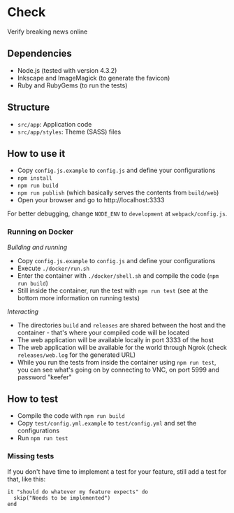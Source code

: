 # Check

Verify breaking news online

## Dependencies

* Node.js (tested with version 4.3.2)
* Inkscape and ImageMagick (to generate the favicon)
* Ruby and RubyGems (to run the tests)

## Structure

* `src/app`: Application code
* `src/app/styles`: Theme (SASS) files

## How to use it

* Copy `config.js.example` to `config.js` and define your configurations
* `npm install`
* `npm run build`
* `npm run publish` (which basically serves the contents from `build/web`)
* Open your browser and go to http://localhost:3333

For better debugging, change `NODE_ENV` to `development` at `webpack/config.js`.

### Running on Docker

*Building and running*

* Copy `config.js.example` to `config.js` and define your configurations
* Execute `./docker/run.sh`
* Enter the container with `./docker/shell.sh` and compile the code (`npm run build`)
* Still inside the container, run the test with `npm run test` (see at the bottom more information on running tests)

*Interacting*

* The directories `build` and `releases` are shared between the host and the container - that's where your compiled code will be located
* The web application will be available locally in port 3333 of the host
* The web application will be available for the world through Ngrok (check `releases/web.log` for the generated URL)
* While you run the tests from inside the container using `npm run test`, you can see what's going on by connecting to VNC, on port 5999 and password "keefer"

## How to test

* Compile the code with `npm run build`
* Copy `test/config.yml.example` to `test/config.yml` and set the configurations
* Run `npm run test`

### Missing tests

If you don't have time to implement a test for your feature, still add a test for that, like this:

```
it "should do whatever my feature expects" do
  skip("Needs to be implemented")
end
```
